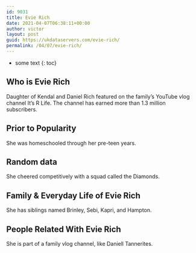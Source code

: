 ```yaml
---
id: 9031
title: Evie Rich
date: 2021-04-07T06:38:11+00:00
author: victor
layout: post
guid: https://ukdataservers.com/evie-rich/
permalink: /04/07/evie-rich/
---
```


* some text
{: toc}


## Who is Evie Rich



Daughter of Kendal and Daniel Rich featured on the family&#8217;s YouTube vlog channel It&#8217;s R Life. The channel has earned more than 1.3 million subscribers. 

                
                
                
## Prior to Popularity



She was homeschooled through her pre-teen years. 

                
                
                
## Random data



She cheered competitively with a squad called the Diamonds.

                
                
                
## Family & Everyday Life of Evie Rich



She has siblings named Brinley, Sebi, Kapri, and Hampton. 

                
                
                
## People Related With Evie Rich



She is part of a family vlog channel, like Daniell Tannerites.

                
              
            
          
          
          
